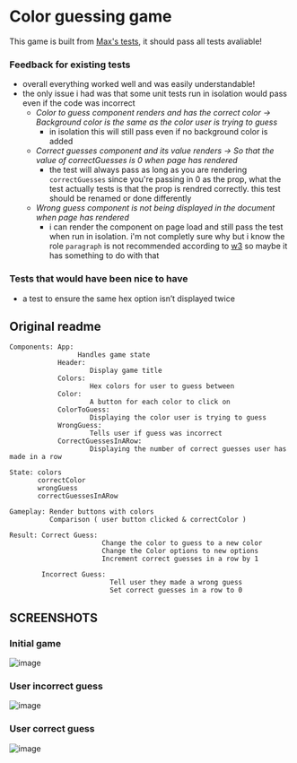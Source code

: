 # Color guessing game  
This game is built from [Max's tests](https://github.com/maxhaggmancmedu/testing-guessing-game), it should pass all tests avaliable!

### Feedback for existing tests
- overall everything worked well and was easily understandable!
- the only issue i had was that some unit tests run in isolation would pass even if the code was incorrect
  - *Color to guess component renders and has the correct color → Background color is the same as the color user is trying to guess*
      - in isolation this will still pass even if no background color is added
  - *Correct guesses component and its value renders → So that the value of correctGuesses is 0 when page has rendered*
      - the test will always pass as long as you are rendering `correctGuesses` since you're passing in 0 as the prop, what the test actually tests is that the prop is rendred correctly. this test should be renamed or done differently
  - *Wrong guess component is not being displayed in the document when page has rendered*
      - i can render the component on page load and still pass the test when run in isolation. i'm not completly sure why but i know the role `paragraph` is not recommended according to [w3](https://www.w3.org/TR/html-aria/#docconformance) so maybe it has something to do with that

### Tests that would have been nice to have
- a test to ensure the same hex option isn’t displayed twice

## Original readme

    Components: App: 
                     Handles game state
                Header:
                        Display game title 
                Colors: 
                        Hex colors for user to guess between
                Color: 
                        A button for each color to click on
                ColorToGuess: 
                        Displaying the color user is trying to guess
                WrongGuess:
                        Tells user if guess was incorrect
                CorrectGuessesInARow:
                        Displaying the number of correct guesses user has made in a row                

    State: colors
           correctColor
           wrongGuess
           correctGuessesInARow 

    Gameplay: Render buttons with colors
              Comparison ( user button clicked & correctColor )

    Result: Correct Guess: 
                           Change the color to guess to a new color
                           Change the Color options to new options
                           Increment correct guesses in a row by 1     
    
            Incorrect Guess: 
                             Tell user they made a wrong guess
                             Set correct guesses in a row to 0  

## SCREENSHOTS

### Initial game
![image](https://github.com/maxhaggmancmedu/testing-guessing-game/assets/116894648/616e445c-5f22-4042-87d5-99523a67d7cd)



### User incorrect guess
![image](https://github.com/maxhaggmancmedu/testing-guessing-game/assets/116894648/dd836e29-553c-4b0c-93ad-ac2126da682c)


### User correct guess
![image](https://github.com/maxhaggmancmedu/testing-guessing-game/assets/116894648/ba9518e6-65ac-4295-a06a-4f045f67647d)




  
